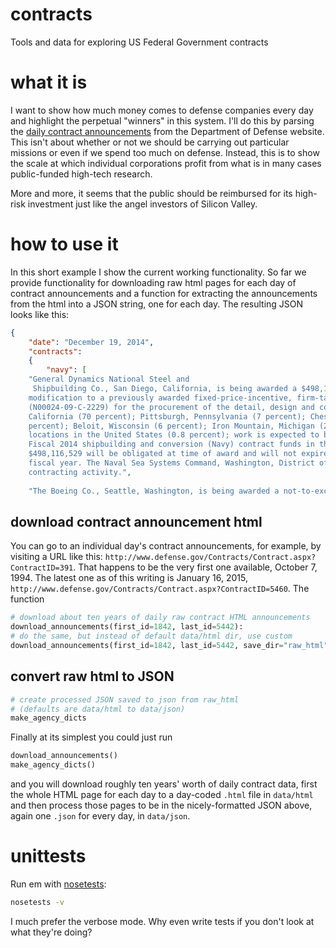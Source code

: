 contracts
=========

Tools and data for exploring US Federal Government contracts

what it is
==========

I want to show how much money comes to defense companies every day and highlight
the perpetual "winners" in this system. I'll do this by parsing the [daily
contract announcements](http://www.defense.gov/contracts/) from the 
Department of Defense website. This isn't about whether or not we should be
carrying out particular missions or even if we spend too much on defense. 
Instead, this is to show the scale at which individual corporations profit from
what is in many cases public-funded high-tech research. 

More and more, it seems
that the public should be reimbursed for its high-risk investment just like
the angel investors of Silicon Valley.

how to use it
=============

In this short example I show the current working functionality. So far we 
provide functionality for downloading raw html pages for each day of contract
announcements and a function for extracting the announcements from the html
into a JSON string, one for each day. The resulting JSON looks like this:

```json
{
    "date": "December 19, 2014",
    "contracts": 
    {
        "navy": [
    "General Dynamics National Steel and
     Shipbuilding Co., San Diego, California, is being awarded a $498,116,529
    modification to a previously awarded fixed-price-incentive, firm-target contract
    (N00024-09-C-2229) for the procurement of the detail, design and construction of the fourth Mobile Landing Platform Afloat Forward Staging Base. Work will be performed in: San Diego,
    California (70 percent); Pittsburgh, Pennsylvania (7 percent); Chesapeake, Virginia (7
    percent); Beloit, Wisconsin (6 percent); Iron Mountain, Michigan (2 percent); and various
    locations in the United States (0.8 percent); work is expected to be completed by March 2018.
    Fiscal 2014 shipbuilding and conversion (Navy) contract funds in the amount of
    $498,116,529 will be obligated at time of award and will not expire at the end of the current
    fiscal year. The Naval Sea Systems Command, Washington, District of Columbia, is the
    contracting activity.",
    
    "The Boeing Co., Seattle, Washington, is being awarded a not-to-exceed ..."
```

download contract announcement html
-----------------------------------

You can go to an individual day's contract
announcements, for example, by visiting a URL like this: 
`http://www.defense.gov/Contracts/Contract.aspx?ContractID=391`. That happens
to be the very first one available, October 7, 1994. The latest one as of
this writing is January 16, 2015,
`http://www.defense.gov/Contracts/Contract.aspx?ContractID=5460`. The function


```python
# download about ten years of daily raw contract HTML announcements
download_announcements(first_id=1842, last_id=5442):
# do the same, but instead of default data/html dir, use custom
download_announcements(first_id=1842, last_id=5442, save_dir="raw_html"):
```

convert raw html to JSON
------------------------

```python
# create processed JSON saved to json from raw_html 
# (defaults are data/html to data/json)
make_agency_dicts
```

Finally at its simplest you could just run

```python
download_announcements()
make_agency_dicts()
```

and you will download roughly ten years' worth of daily contract data, first
the whole HTML page for each day to a day-coded `.html` file in `data/html` and
then process those pages to be in the nicely-formatted JSON above, again one
`.json` for every day, in `data/json`.

unittests
=========

Run em with [nosetests](https://nose.readthedocs.org/en/latest/):

```bash
nosetests -v
```

I much prefer the verbose mode. Why even write tests if you don't look at what
they're doing?
